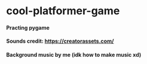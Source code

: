 # cool-platformer-game
#### Practing pygame
#### Sounds credit: https://creatorassets.com/
#### Background music by me (idk how to make music xd)
